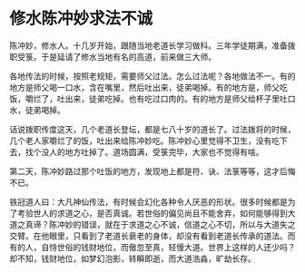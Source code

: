 # 修水陈冲妙求法不诚

陈冲妙，修水人。十几岁开始，跟随当地老道长学习做科。三年学徒期满，准备拨职受箓。于是延请了修水当地有名的高道，前来做三大师。

各地传法的时候，按照老规矩，需要师父过法。怎么过法呢？各地做法不一。有的地方是师父喝一口水，含在嘴里，然后吐出来，徒弟喝掉。有的地方是，师父吃饭，嚼烂了，吐出来，徒弟吃掉。也有吃过口肉的。有的地方是师父给杯子里吐口水，徒弟喝掉。

话说拨职传度这天，几个老道长登坛，都是七八十岁的道长了。过法拨将的时候，几个老人家嚼烂了的饭，吐出来给陈冲妙吃。陈冲妙心里觉得不卫生，没有吃下去，找个没人的地方吐掉了。道场圆满，受箓完毕，大家也不觉得有啥。

第二天，陈冲妙路过那个吐饭的地方，发现地上都是符、诀、法箓等等，这才后悔不已。

铁冠道人曰：大凡神仙传法，有时候会幻化各种令人厌恶的形状。很多时候都是为了考验世人的求道之心，是否真诚。若世俗的偏见尚且不能舍弃，如何能够得到大道之真谛？陈冲妙的错误，就在于求道之心不诚，信道之心不切，所以与大道失之交臂。在他眼里，只看到了老道长衰老的身体，却没有看到老道长传承的道法。而有的人，自恃世俗的钱财地位，而傲忽至真，轻慢大道。世界上这样的人还少吗？却不知，钱财地位，如梦幻泡影，转瞬即逝，而大道浩淼，旷劫长存。
